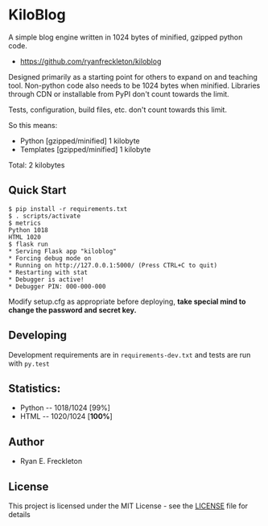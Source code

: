 KiloBlog
========
A simple blog engine written in 1024 bytes of minified, gzipped python code.

- https://github.com/ryanfreckleton/kiloblog

Designed primarily as a starting point for others to expand on and teaching tool.
Non-python code also needs to be 1024 bytes when minified.
Libraries through CDN or installable from PyPI don't count towards the limit.

Tests, configuration, build files, etc. don't count towards this limit.

So this means:

- Python [gzipped/minified] 1 kilobyte
- Templates [gzipped/minified] 1 kilobyte

Total: 2 kilobytes

Quick Start
-----------
~~~
$ pip install -r requirements.txt
$ . scripts/activate
$ metrics
Python 1018
HTML 1020
$ flask run
* Serving Flask app "kiloblog"
* Forcing debug mode on
* Running on http://127.0.0.1:5000/ (Press CTRL+C to quit)
* Restarting with stat
* Debugger is active!
* Debugger PIN: 000-000-000
~~~

Modify setup.cfg as appropriate before deploying, **take special mind to change the password and secret key.**

Developing
----------
Development requirements are in `requirements-dev.txt` and tests are run with `py.test`

Statistics:
-----------
- Python -- 1018/1024 [99%]
- HTML -- 1020/1024 [**100%**]

Author
------
- Ryan E. Freckleton

License
-------
This project is licensed under the MIT License - see the [LICENSE](LICENSE) file for details
